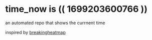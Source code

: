 # time_now is (( 1699203600766 ))

an automated repo that shows the currnent time

inspired by [breakingheatmap](https://github.com/breakingheatmap/breakingheatmap)